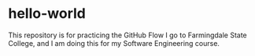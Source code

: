 # hello-world
This repository is for practicing the GitHub Flow
I go to Farmingdale State College, and I am doing this for my Software Engineering course. 
